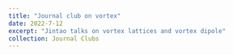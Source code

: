 ```yaml
---
title: "Journal club on vortex"
date: 2022-7-12
excerpt: "Jintao talks on vortex lattices and vortex dipole"
collection: Journal Clubs
---
```


